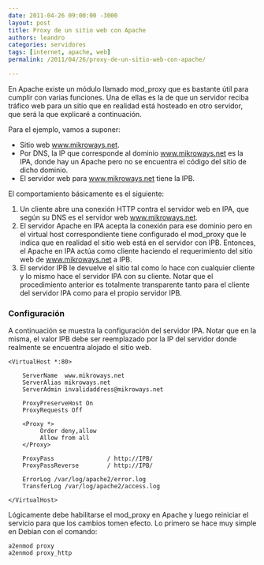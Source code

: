 ```yaml
---
date: 2011-04-26 09:00:00 -3000
layout: post
title: Proxy de un sitio web con Apache
authors: leandro
categories: servidores
tags: [internet, apache, web]
permalink: /2011/04/26/proxy-de-un-sitio-web-con-apache/

---
```


En Apache existe un módulo llamado mod_proxy que es bastante útil para cumplir
con varias funciones. Una de ellas es la de que un servidor reciba tráfico web
para un sitio que en realidad está hosteado en otro servidor, que será la que
explicaré a continuación.<!-- more -->

Para el ejemplo, vamos a suponer:

* Sitio web www.mikroways.net.
* Por DNS, la IP que corresponde al dominio www.mikroways.net es la IPA, donde hay
un Apache pero no se encuentra el código del sitio de dicho dominio.
* El servidor web para www.mikroways.net tiene la IPB.

El comportamiento básicamente es el siguiente:

1. Un cliente abre una conexión HTTP contra el servidor web en IPA, que según su
DNS es el servidor web www.mikroways.net.
2. El servidor Apache en IPA acepta la conexión para ese dominio pero en el virtual
host correspondiente tiene configurado el mod_proxy que le indica que en
realidad el sitio web está en el servidor con IPB. Entonces, el Apache en IPA
actúa como cliente haciendo el requerimiento del sitio web de www.mikroways.net
a IPB.
3. El servidor IPB le devuelve el sitio tal como lo hace con cualquier cliente y lo
mismo hace el servidor IPA con su cliente.
Notar que el procedimiento anterior es totalmente transparente tanto para el
cliente del servidor IPA como para el propio servidor IPB.

### Configuración

A continuación se muestra la configuración del servidor IPA. Notar que en la
misma, el valor IPB debe ser reemplazado por la IP del servidor donde realmente
se encuentra alojado el sitio web.

```
<VirtualHost *:80>

    ServerName  www.mikroways.net
    ServerAlias mikroways.net
    ServerAdmin invalidaddress@mikroways.net

    ProxyPreserveHost On
    ProxyRequests Off

    <Proxy *>
         Order deny,allow
         Allow from all
    </Proxy>

    ProxyPass               / http://IPB/
    ProxyPassReverse        / http://IPB/

    ErrorLog /var/log/apache2/error.log
    TransferLog /var/log/apache2/access.log

</VirtualHost>
```

Lógicamente debe habilitarse el mod_proxy en Apache y luego reiniciar el
servicio para que los cambios tomen efecto. Lo primero se hace muy simple en
Debian con el comando:

```
a2enmod proxy
a2enmod proxy_http
```

